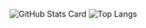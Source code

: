 ![GitHub Stats Card](https://github-readme-stats.vercel.app/api?username=RE-yura&count_private=true&show_icons=true&theme=react)
![Top Langs](https://github-readme-stats.vercel.app/api/top-langs/?username=RE-yura&layout=compact&hide=jupyter%20notebook&langs_count=8&theme=react)
